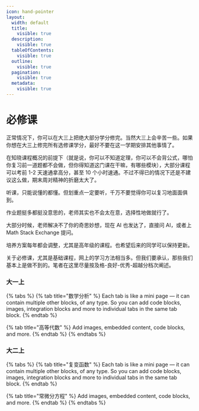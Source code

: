 ```yaml
---
icon: hand-pointer
layout:
  width: default
  title:
    visible: true
  description:
    visible: true
  tableOfContents:
    visible: true
  outline:
    visible: true
  pagination:
    visible: true
  metadata:
    visible: true
---
```


# 必修课

正常情况下，你可以在大三上把绝大部分学分修完。当然大三上会辛苦一些。如果你想在大三上修完所有选修课学分，最好不要在这一学期安排其他事情了。

在知晓课程概况的前提下（就是说，你可以不知道定理，你可以不会背公式，哪怕你复习前一道题都不会做，但你得知道这门课在干嘛，有哪些模块），大部分课程可以考前 1-2 天速通拿高分，甚至 10 个小时速通。不过不得已的情况下还是不建议这么做，期末周对精神的折磨太大了。

听课，只能说懂的都懂。但划重点一定要听，千万不要觉得你可以复习地面面俱到。

作业题挺多都挺没意思的，老师其实也不会太在意，选择性地做就行了。

大部分时候，老师解决不了你的奇思妙想，现在 AI 也发达了，直接问 AI，或者上 Math Stack Exchange 提问。

培养方案每年都会调整，尤其是高年级的课程。也希望后来的同学可以保持更新。

关于必修课，尤其是基础课程，网上的学习方法相当多。但我们要承认，那些我们基本上是做不到的。笔者在这里尽量按及格-良好-优秀-超越分档次阐述。

### 大一上

{% tabs %}
{% tab title="数学分析" %}
Each tab is like a mini page — it can contain multiple other blocks, of any type. So you can add code blocks, images, integration blocks and more to individual tabs in the same tab block.
{% endtab %}

{% tab title="高等代数" %}
Add images, embedded content, code blocks, and more.
{% endtab %}
{% endtabs %}

### 大二上

{% tabs %}
{% tab title="复变函数" %}
Each tab is like a mini page — it can contain multiple other blocks, of any type. So you can add code blocks, images, integration blocks and more to individual tabs in the same tab block.
{% endtab %}

{% tab title="常微分方程" %}
Add images, embedded content, code blocks, and more.
{% endtab %}
{% endtabs %}